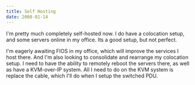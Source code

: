 ```yaml
---
title: Self Hosting
date: 2008-01-14
---
```

I'm pretty much completely self-hosted now. I do have a colocation setup, and some servers online in my office. Its a good setup, but not perfect.

I'm eagerly awaiting FIOS in my office, which will improve the services I host there. And I'm also looking to consolidate and rearrange my colocation setup. I need to have the ability to remotely reboot the servers there, as well as have a KVM-over-IP system. All I need to do on the KVM system is replace the cable, which I'll do when I setup the switched PDU.

